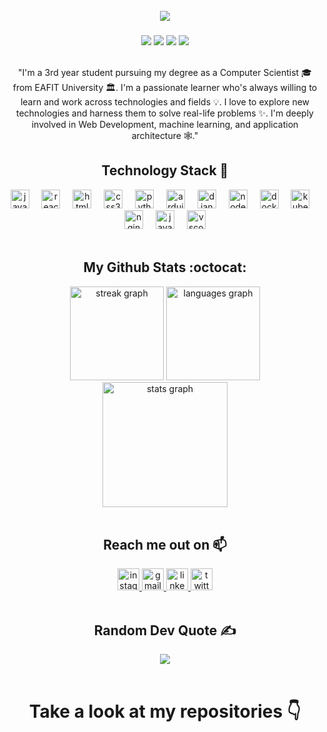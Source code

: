 <br clear="both">

<div align="center">
  <img src="https://github.com/JulianValencia08/JulianValencia08/assets/88250984/6d13a767-5349-45c0-8035-c8a9812eae51"  />
</div>

###
<div align="center">
 <img src="https://badges.pufler.dev/visits/JulianValencia08/ritik307"/> 
 <img src="https://badges.pufler.dev/years/JulianValencia08"/>
 <img src="https://badges.pufler.dev/repos/JulianValencia08"/>
 <img src="https://badges.pufler.dev/commits/monthly/JulianValencia08" />
</div>

<br clear="both">

<div align="center"> 
  <p align="center">
    "I'm a 3rd year student pursuing my degree as a Computer Scientist 🎓 from EAFIT University 🏛. I'm a passionate learner who's always willing to learn and work across technologies and fields 💡. I love to         explore new technologies and harness them to solve real-life problems ✨. I'm deeply involved in Web  Development, machine learning, and application architecture 🕸️."
</p>
</div>

<div align="center">
  <h2 align="center">Technology Stack 🧰 </h2>
  <img src="https://cdn.jsdelivr.net/gh/devicons/devicon/icons/javascript/javascript-original.svg" height="30" alt="javascript logo"  />
  <img width="12" />
  <img src="https://cdn.jsdelivr.net/gh/devicons/devicon/icons/react/react-original.svg" height="30" alt="react logo"  />
  <img width="12" />
  <img src="https://cdn.jsdelivr.net/gh/devicons/devicon/icons/html5/html5-original.svg" height="30" alt="html5 logo"  />
  <img width="12" />
  <img src="https://cdn.jsdelivr.net/gh/devicons/devicon/icons/css3/css3-original.svg" height="30" alt="css3 logo"  />
  <img width="12" />
  <img src="https://cdn.jsdelivr.net/gh/devicons/devicon/icons/python/python-original.svg" height="30" alt="python logo"  />
  <img width="12" />
  <img src="https://cdn.jsdelivr.net/gh/devicons/devicon/icons/arduino/arduino-original.svg" height="30" alt="arduino logo"  />
  <img width="12" />
  <img src="https://cdn.jsdelivr.net/gh/devicons/devicon/icons/django/django-plain.svg" height="30" alt="django logo"  />
  <img width="12" />
  <img src="https://cdn.jsdelivr.net/gh/devicons/devicon/icons/nodejs/nodejs-original.svg" height="30" alt="nodejs logo"  />
  <img width="12" />
  <img src="https://cdn.jsdelivr.net/gh/devicons/devicon/icons/docker/docker-original.svg" height="30" alt="docker logo"  />
  <img width="12" />
  <img src="https://cdn.jsdelivr.net/gh/devicons/devicon/icons/kubernetes/kubernetes-plain.svg" height="30" alt="kubernetes logo"  />
  <img width="12" />
  <img src="https://cdn.jsdelivr.net/gh/devicons/devicon/icons/nginx/nginx-original.svg" height="30" alt="nginx logo"  />
  <img width="12" />
  <img src="https://cdn.jsdelivr.net/gh/devicons/devicon/icons/java/java-original.svg" height="30" alt="java logo"  />
  <img width="12" />
  <img src="https://cdn.jsdelivr.net/gh/devicons/devicon/icons/vscode/vscode-original.svg" height="30" alt="vscode logo"  />
</div>

<br clear="both">

<div align="center">
  <h2 align="center"> My Github Stats <span mar="center">:octocat:</span></h2>
      <img src="https://streak-stats.demolab.com?user=JulianValencia08&locale=en&mode=daily&theme=dracula&hide_border=false&border_radius=5" height="150" alt="streak graph"  />
      <img src="https://github-readme-stats.vercel.app/api/top-langs?username=JulianValencia08&locale=en&hide_title=false&layout=compact&card_width=320&langs_count=5&theme=dracula&hide_border=false" height="150"             alt="languages graph"  />
     <img src="https://github-readme-stats.vercel.app/api?username=JulianValencia08&hide_title=false&hide_rank=false&show_icons=true&include_all_commits=true&count_private=true&disable_animations=false&theme=dracula&locale=en&hide_border=false" height="200"         alt="stats graph"  />
</div>

<br clear="both">

<div align="center">
  <h2 align="center">Reach me out on 📫</h2>
 <a href="https://www.instagram.com/jdvalencia_r/"><img src="https://img.shields.io/static/v1?message=Instagram&logo=instagram&label=&color=E4405F&logoColor=white&labelColor=&style=for-the-badge" height="35" alt="instagram logo"  /> </a>
 <a href="https://mail.google.com/mail/u/0/#inbox?compose=DmwnWrRlQHRVkQRFQSbSltCVZSQbhcjWbsBRXjhgkHTHfxQkTbGdgBCdLKDvCmBsFqzzqtQgRdsL"> <img src="https://img.shields.io/static/v1?message=Gmail&logo=gmail&label=&color=D14836&logoColor=white&labelColor=&style=for-the-badge" height="35" alt="gmail logo"  /> </a>
 <a href="https://www.linkedin.com/in/juli%C3%A1n-david-valencia-restrepo-ba081b237/">  <img src="https://img.shields.io/static/v1?message=LinkedIn&logo=linkedin&label=&color=0077B5&logoColor=white&labelColor=&style=for-the-badge" height="35" alt="linkedin logo"  /> </a>
<a href="https://twitter.com/i/flow/login?redirect_after_login=%2FJulian_V08">  <img src="https://img.shields.io/static/v1?message=Twitter&logo=twitter&label=&color=1DA1F2&logoColor=white&labelColor=&style=for-the-badge" height="35" alt="twitter logo"  /> </a>
</div>

<br clear="both"> 

<div align="center"> 
  <h2 align="center">Random Dev Quote ✍️</h2>
  <img src= "https://quotes-github-readme.vercel.app/api?type=horizontal&theme=radical" />
</div>

<br clear="both"> 

<div align="center">
  <h1>Take a look at my repositories 👇</h1>
</div>

